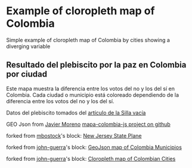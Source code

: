 Example of cloropleth map of Colombia
=====================================

Simple example of cloropleth map of Colombia by cities showing a diverging variable


Resultado del plebiscito por la paz en Colombia por ciudad
------------------------------------------

Este mapa muestra la diferencia entre los votos del no y los del sí en Colombia. Cada ciudad o municipio está coloreado dependiendo de la diferencia entre los votos del no y los del sí.

Datos del plebiscito tomados del <a href="http://lasillavacia.com/hagame-el-cruce/asi-es-el-pais-que-voto-no-58201"> artículo de la Silla vacía</a>



GEO Json from <a href="https://github.com/finiterank">Javier Moreno</a> <a href="https://github.com/finiterank/mapa-colombia-js/blob/master/colombia-municipios.json">mapa-colombia-js project on github</a>

forked from <a href='http://bl.ocks.org/mbostock/'>mbostock</a>'s block: <a href='Forked from: https://gist.github.com/mbostock/5126418'>New Jersey State Plane</a>

forked from <a href='http://bl.ocks.org/john-guerra/'>john-guerra</a>'s block: <a href='http://bl.ocks.org/john-guerra/727e8992e9599b9d9f1dbfdc4c8e479e'>GeoJson map of Colombia Municipios</a>

forked from <a href='http://bl.ocks.org/john-guerra/'>john-guerra</a>'s block: <a href='http://bl.ocks.org/john-guerra/f22abc69555df8558b7051bb8ec2ee79'>Cloropleth map of Colombian Cities</a>